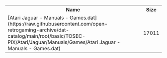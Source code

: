 <table>
<tr><th>Name</th><th>Size</th></tr>
<tr><td>[Atari Jaguar - Manuals - Games.dat](https://raw.githubusercontent.com/open-retrogaming-archive/dat-catalog/main/root/basic/TOSEC-PIX/Atari/Jaguar/Manuals/Games/Atari Jaguar - Manuals - Games.dat)</td><td>17011</td></tr>
</table>
